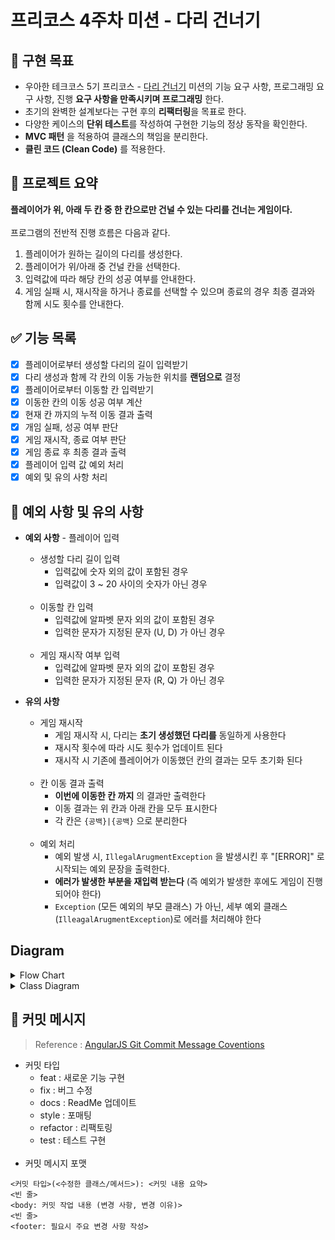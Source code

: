 # 프리코스 4주차 미션 - 다리 건너기

## 🚩 구현 목표

- 우아한 테크코스 5기 프리코스 - [다리 건너기](https://github.com/woowacourse-precourse/java-bridge) 미션의 기능 요구 사항, 프로그래밍 요구 사항, 진행 **요구
  사항을 만족시키며 프로그래밍** 한다.
- 초기의 완벽한 설계보다는 구현 후의 **리팩터링**을 목표로 한다. 
- 다양한 케이스의 **단위 테스트**를 작성하여 구현한 기능의 정상 동작을 확인한다.
- **MVC 패턴** 을 적용하여 클래스의 책임을 분리한다.
- **클린 코드 (Clean Code)** 를 적용한다.

## 📄 프로젝트 요약
**플레이어가 위, 아래 두 칸 중 한 칸으로만 건널 수 있는 다리를 건너는 게임이다.**  
<br/>
프로그램의 전반적 진행 흐름은 다음과 같다.
1. 플레이어가 원하는 길이의 다리를 생성한다.
2. 플레이어가 위/아래 중 건널 칸을 선택한다.
3. 입력값에 따라 해당 칸의 성공 여부를 안내한다. 
4. 게임 실패 시, 재시작을 하거나 종료를 선택할 수 있으며 종료의 경우 최종 결과와 함께 시도 횟수를 안내한다.

## ✅ 기능 목록

- [X] 플레이어로부터 생성할 다리의 길이 입력받기
- [X] 다리 생성과 함께 각 칸의 이동 가능한 위치를 **랜덤으로** 결정
- [X] 플레이어로부터 이동할 칸 입력받기
- [X] 이동한 칸의 이동 성공 여부 계산
- [X] 현재 칸 까지의 누적 이동 결과 출력
- [X] 개임 실패, 성공 여부 판단
- [X] 게임 재시작, 종료 여부 판단
- [X] 게임 종료 후 최종 결과 출력
- [X] 플레이어 입력 값 예외 처리
- [X] 예외 및 유의 사항 처리

## 🚨 예외 사항 및 유의 사항

* **예외 사항** - 플레이어 입력
    * 생성할 다리 길이 입력
        * 입력값에 숫자 외의 값이 포함된 경우
        * 입력값이 3 ~ 20 사이의 숫자가 아닌 경우  
          <br/>
    * 이동할 칸 입력
        * 입력값에 알파벳 문자 외의 값이 포함된 경우
        * 입력한 문자가 지정된 문자 (U, D) 가 아닌 경우   
          <br/>
    * 게임 재시작 여부 입력
        * 입력값에 알파벳 문자 외의 값이 포함된 경우
        * 입력한 문자가 지정된 문자 (R, Q) 가 아닌 경우  


* **유의 사항**
    * 게임 재시작
        * 게임 재시작 시, 다리는 **초기 생성했던 다리를** 동일하게 사용한다
        * 재시작 횟수에 따라 시도 횟수가 업데이트 된다
        * 재시작 시 기존에 플레이어가 이동했던 칸의 결과는 모두 초기화 된다  
          <br/>
    * 칸 이동 결과 출력
        * **이번에 이동한 칸 까지** 의 결과만 출력한다
        * 이동 결과는 위 칸과 아래 칸을 모두 표시한다
        * 각 칸은 `{공백}|{공백}` 으로 분리한다  
          <br/>
    * 예외 처리
        * 예외 발생 시, `IllegalArugmentException` 을 발생시킨 후 "[ERROR]" 로 시작되는 예외 문장을 출력한다. 
        * **에러가 발생한 부분을 재입력 받는다** (즉 예외가 발생한 후에도 게임이 진행되어야 한다)
        * `Exception` (모든 예외의 부모 클래스) 가 아닌, 세부 예외 클래스 (`IlleagalArugmentException`)로 에러를 처리해야 한다
        
## Diagram
<details>
<summary>Flow Chart</summary>
<div markdown="1">       

![플로우차트](./4주차-플로우차트.png)

</div>
</details>

<details>
<summary>Class Diagram</summary>
<div markdown="1">       

![클래스다이어그램](./4주차-classdiagram-v2.png)

</div>
</details>


## 📝 커밋 메시지

> Reference : [AngularJS Git Commit Message Coventions](https://gist.github.com/stephenparish/9941e89d80e2bc58a153)

* 커밋 타입
    * feat : 새로운 기능 구현
    * fix  : 버그 수정
    * docs : ReadMe 업데이트
    * style : 포매팅
    * refactor : 리팩토링
    * test : 테스트 구현  
      <br/>
* 커밋 메시지 포맷

```
<커밋 타입>(<수정한 클래스/메서드>): <커밋 내용 요약>
<빈 줄>
<body: 커밋 작업 내용 (변경 사항, 변경 이유)>
<빈 줄>
<footer: 필요시 주요 변경 사항 작성>
```
